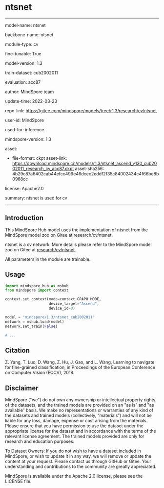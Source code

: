 # ntsnet

---

model-name: ntsnet

backbone-name: ntsnet

module-type: cv

fine-tunable: True

model-version: 1.3

train-dataset: cub2002011

evaluation: acc87

author: MindSpore team

update-time: 2022-03-23

repo-link: <https://gitee.com/mindspore/models/tree/r1.3/research/cv/ntsnet>

user-id: MindSpore

used-for: inference

mindspore-version: 1.3

asset:

-
    file-format: ckpt
    asset-link: <https://download.mindspore.cn/models/r1.3/ntsnet_ascend_v130_cub2002011_research_cv_acc87.ckpt>
    asset-sha256: 4b29c87a6402cab44efcc499e46dcec2eddf2f35c84002434c4f66be8b0968cc

license: Apache2.0

summary: ntsnet is used for cv

---

## Introduction

This MindSpore Hub model uses the implementation of ntsnet from the MindSpore model zoo on Gitee at research/cv/ntsnet.

ntsnet is a cv network. More details please refer to the MindSpore model zoo on Gitee at [research/cv/ntsnet](https://gitee.com/mindspore/models/blob/r1.3/research/cv/ntsnet/README.md).

All parameters in the module are trainable.

## Usage

```python
import mindspore_hub as mshub
from mindspore import context

context.set_context(mode=context.GRAPH_MODE,
                    device_target="Ascend",
                    device_id=0)

model = "mindspore/1.3/ntsnet_cub2002011"
network = mshub.load(model)
network.set_train(False)

# ...
```

## Citation

Z. Yang, T. Luo, D. Wang, Z. Hu, J. Gao, and L. Wang, Learning to navigate for fine-grained classification, in Proceedings of the European Conference on Computer Vision (ECCV), 2018.

## Disclaimer

MindSpore ("we") do not own any ownership or intellectual property rights of the datasets, and the trained models are provided on an "as is" and "as available" basis. We make no representations or warranties of any kind of the datasets and trained models (collectively, “materials”) and will not be liable for any loss, damage, expense or cost arising from the materials. Please ensure that you have permission to use the dataset under the appropriate license for the dataset and in accordance with the terms of the relevant license agreement. The trained models provided are only for research and education purposes.

To Dataset Owners: If you do not wish to have a dataset included in MindSpore, or wish to update it in any way, we will remove or update the content at your request. Please contact us through GitHub or Gitee. Your understanding and contributions to the community are greatly appreciated.

MindSpore is available under the Apache 2.0 license, please see the LICENSE file.
